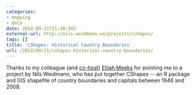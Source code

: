 ```yaml
---
categories:
- mapping
- data
date: 2014-09-21T21:30:34Z
external-url: http://nils.weidmann.ws/projects/cshapes/
tags: []
title: 'CShapes: Historical Country Boundaries'
url: /2014/09/21/cshapes-historical-country-boundaries/
---
```


Thanks to my colleague (and [co-host](http://firstdraftpodcast.com)) [Elijah Meeks](https://twitter.com/Elijah_Meeks/status/513171905549832193) for pointing me to a project by Nils Weidmann, who has put together CShapes -- an R package and GIS shapefile of country boundaries and capitals between 1946 and 2008.
